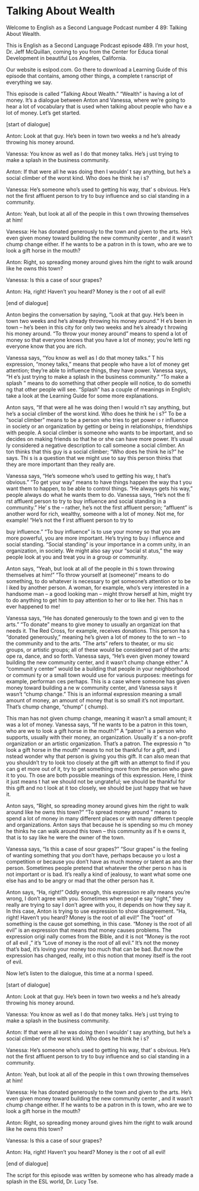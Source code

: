 # Talking About Wealth

Welcome to English as a Second Language Podcast number 4 89: Talking About Wealth.

This is English as a Second Language Podcast episode 489.  I’m your host, Dr. Jeff McQuillan, coming to you from the Center for Educa tional Development in beautiful Los Angeles, California.

Our website is eslpod.com.  Go there to download a Learning Guide of this episode that contains, among other things, a complete t ranscript of everything we say.

This episode is called “Talking About Wealth.”  “Wealth”  is having a lot of money. It’s a dialogue between Anton and Vanessa, where we’re  going to hear a lot of vocabulary that is used when talking about people who hav e a lot of money. Let’s get started.

[start of dialogue]

Anton:  Look at that guy.  He’s been in town two weeks a nd he’s already throwing his money around.

Vanessa:  You know as well as I do that money talks.  He’s j ust trying to make a splash in the business community.

Anton:  If that were all he was doing then I wouldn’ t say anything, but he’s a social climber of the worst kind.  Who does he think he i s?

Vanessa:  He’s someone who’s used to getting his way, that’ s obvious.  He’s not the first affluent person to try to buy influence and so cial standing in a community.

Anton:  Yeah, but look at all of the people in this t own throwing themselves at him!

Vanessa:  He has donated generously to the town and given  to the arts.  He’s even given money toward building the new community center , and it wasn’t chump change either.  If he wants to be a patron in th is town, who are we to look a gift horse in the mouth?

 Anton:  Right, so spreading money around gives him the right to walk around like he owns this town?

Vanessa:  Is this a case of sour grapes?

Anton:  Ha, right!  Haven’t you heard?  Money is the r oot of all evil!

[end of dialogue]

Anton begins the conversation by saying, “Look at that guy.  He’s been in town two weeks and he’s already throwing his money around.”  H e’s been in town – he’s been in this city for only two weeks and he’s already t hrowing his money around.  “To throw your money around” means to spend a  lot of money so that everyone knows that you have a lot of money; you’re letti ng everyone know that you are rich.

Vanessa says, “You know as well as I do that money talks.”  T his expression, “money talks,” means that people who have a lot of money get attention; they’re able to influence things, they have power.  Vanessa says, “H e’s just trying to make a splash in the business community.”  “To make a splash ” means to do something that other people will notice, to do somethi ng that other people will see.  “Splash” has a couple of meanings in English; take a  look at the Learning Guide for some more explanations.

Anton says, “If that were all he was doing then I would n’t say anything, but he’s a social climber of the worst kind.  Who does he think he i s?”  To be a “social climber” means to be a person who tries to get power o r influence in society or an organization by getting or being in relationships,  friendships with people.  A social climber is someone who wants to be important, and so decides on making friends so that he or she can have more power.  It’s usual ly considered a negative description to call someone a social climber.  An ton thinks that this guy is a social climber; “Who does he think he is?” he says.  Thi s is a question that we might use to say this person thinks that they are more important than they really are.

Vanessa says, “He’s someone who’s used to getting his way, t hat’s obvious.” “To get your way” means to have things happen the way tha t you want them to happen, to be able to control things.  “He always gets his way,” people always do what he wants them to do.  Vanessa says, “He’s not the fi rst affluent person to try to buy influence and social standing in a community.”  He’ s the – rather, he’s not the first affluent person; “affluent” is another word for rich, wealthy, someone with a lot of money.  Not me, for example!  “He’s not the f irst affluent person to try to

 buy influence.”  “To buy influence” is to use your money so  that you are more powerful, you are more important.  He’s trying to buy i nfluence and social standing.  “Social standing” is your importance in a comm unity, in an organization, in society.  We might also say your “social st atus,” the way people look at you and treat you in a group or community.

Anton says, “Yeah, but look at all of the people in thi s town throwing themselves at him!”  “To throw yourself at (someone)” means to do  something, to do whatever is necessary to get someone’s attention or to be l iked by another person.  A woman, for example, who’s very interested in a  handsome man – a good looking man – might throw herself at him, might try to do anything to get him to pay attention to her or to like her.  This has n ever happened to me!

Vanessa says, “He has donated generously to the town and gi ven to the arts.” “To donate” means to give money to usually an organizat ion that needs it.  The Red Cross, for example, receives donations.  This person ha s “donated generously,” meaning he’s given a lot of money to the to wn – to the community and to the arts.  “The arts” refers to theater, or mu sic groups, or artistic groups; all of these would be considered part of the arts: ope ra, dance, and so forth. Vanessa says, “He’s even given money toward building the new  community center, and it wasn’t chump change either.”  A “communit y center” would be a building that people in your neighborhood or communi ty or a small town would use for various purposes: meetings for example, performan ces perhaps.  This is a case where someone has given money toward building a ne w community center, and Vanessa says it wasn’t “chump change.”  This is an  informal expression meaning a small amount of money, an amount of money that is so small it’s not important.  That’s chump change, “chump” ( chump).

This man has not given chump change, meaning it wasn’t a small amount; it was a lot of money.  Vanessa says, “If he wants to be a patron  in this town, who are we to look a gift horse in the mouth?”  A “patron” is a person who supports, usually with their money, an organization.  Usually it’ s a non-profit organization or an artistic organization.  That’s a patron.  The expressio n “to look a gift horse in the mouth” means to not be thankful for a gift, and i nstead wonder why that person is giving you this gift.  It can also mean that you shouldn’t try to look too closely at the gift with an attempt to find if you can g et more out of it, try to get something more from the person who gave it to you.  Th ose are both possible meanings of this expression.  Here, I think it just means t hat we should not be ungrateful; we should be thankful for this gift and no t look at it too closely, we should be just happy that we have it.

 Anton says, “Right, so spreading money around gives him the  right to walk around like he owns this town?”  “To spread money around ” means to spend a lot of money in many different places or with many differen t people and organizations.  Anton says that because he is spending so mu ch money he thinks he can walk around this town – this community as if h e owns it, that is to say like he were the owner of the town.

Vanessa says, “Is this a case of sour grapes?”  “Sour grapes”  is the feeling of wanting something that you don’t have, perhaps because yo u lost a competition or because you don’t have as much money or talent as ano ther person. Sometimes people pretend that whatever the other perso n has is not important or is bad.  It’s really a kind of jealousy, to want what some one else has and to be angry or mad that the other person has it.

Anton says, “Ha, right!”  Oddly enough, this expression re ally means you’re wrong, I don’t agree with you.  Sometimes when peopl e say “right,” they really are trying to say I don’t agree with you, it depends on how they say it.  In this case, Anton is trying to use expression to show disagreement.   “Ha, right! Haven’t you heard?  Money is the root of all evil!”  The  “root” of something is the cause got something, in this case.  “Money is the root of  all evil” is an expression that means that money causes problems.  The expression origi nally comes from the Bible, and it is not “Money is the root of all evil ,” it’s “Love of money is the root of all evil.”  It’s not the money that’s bad, it’s loving  your money too much that can be bad.  But now the expression has changed, really, int o this notion that money itself is the root of evil.

Now let’s listen to the dialogue, this time at a norma l speed.

[start of dialogue]

Anton:  Look at that guy.  He’s been in town two weeks a nd he’s already throwing his money around.

Vanessa:  You know as well as I do that money talks.  He’s j ust trying to make a splash in the business community.

Anton:  If that were all he was doing then I wouldn’ t say anything, but he’s a social climber of the worst kind.  Who does he think he i s?

Vanessa:  He’s someone who’s used to getting his way, that’ s obvious.  He’s not the first affluent person to try to buy influence and so cial standing in a community.

 Anton:  Yeah, but look at all of the people in this t own throwing themselves at him!

Vanessa:  He has donated generously to the town and given  to the arts.  He’s even given money toward building the new community center , and it wasn’t chump change either.  If he wants to be a patron in th is town, who are we to look a gift horse in the mouth?

Anton:  Right, so spreading money around gives him the right to walk around like he owns this town?

Vanessa:  Is this a case of sour grapes?

Anton:  Ha, right!  Haven’t you heard?  Money is the r oot of all evil!

[end of dialogue]

The script for this episode was written by someone who has already made a splash in the ESL world, Dr. Lucy Tse.





